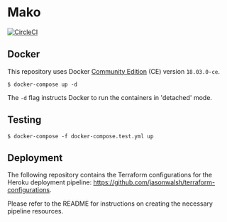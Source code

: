 # Mako
[![CircleCI](https://circleci.com/gh/mako-ai/mako.svg?style=shield&circle-token=1c7bbcb6cb0fb57e80aedd600886dac278d5da7b)](https://circleci.com/gh/mako-ai/mako)

## Docker

This repository uses Docker [Community Edition](https://www.docker.com/community-edition) (CE) version `18.03.0-ce`.

    $ docker-compose up -d

The `-d` flag instructs Docker to run the containers in 'detached' mode.

## Testing

    $ docker-compose -f docker-compose.test.yml up

## Deployment

The following repository contains the Terraform configurations for the Heroku deployment pipeline: https://github.com/jasonwalsh/terraform-configurations.

Please refer to the README for instructions on creating the necessary pipeline resources.
